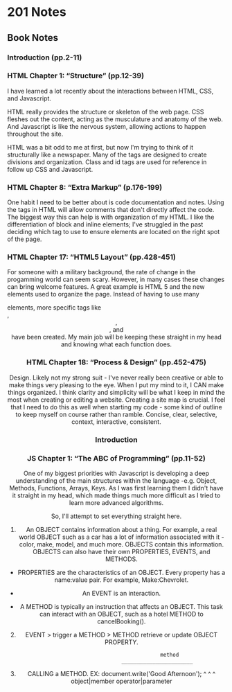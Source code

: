 # 201 Notes
## Book Notes
### Introduction (pp.2-11)
### HTML Chapter 1: “Structure” (pp.12-39)
I have learned a lot recently about the interactions between HTML, CSS, and Javascript. 

HTML really provides the structure or skeleton of the web page. CSS fleshes out the content, acting as the musculature and anatomy of the web. And Javascript is like the nervous system, allowing actions to happen throughout the site.

HTML was a bit odd to me at first, but now I'm trying to think of it structurally like a newspaper. Many of the tags are designed to create divisions and organization. Class and id tags are used for reference in follow up CSS and Javascript. 


### HTML Chapter 8: “Extra Markup” (p.176-199)
One habit I need to be better about is code documentation and notes. Using the <!--  --> tags in HTML will allow comments that don't directly affect the code. The biggest way this can help is with organization of my HTML. I like the differentiation of block and inline elements; I've struggled in the past deciding which tag to use to ensure elements are located on the right spot of the page.

### HTML Chapter 17: “HTML5 Layout” (pp.428-451)
For someone with a military background, the rate of change in the progamming world can seem scary. However, in many cases these changes can bring welcome features. A great example is HTML 5 and the new elements used to organize the page. Instead of having to use many <div> elements, more specific tags like <nav>, <header>, <article>, and <aside> have been created. My main job will be keeping these straight in my head and knowing what each function does. 


### HTML Chapter 18: “Process & Design” (pp.452-475)
Design. Likely not my strong suit - I've never really been creative or able to make things very pleasing to the eye. When I put my mind to it, I CAN make things organized. I think clarity and simplicity will be what I keep in mind the most when creating or editing a website. Creating a site map is crucial. I feel that I need to do this as well when starting my code - some kind of outline to keep myself on course rather than ramble. Concise, clear, selective, context, interactive, consistent. 


### Introduction
### JS Chapter 1: “The ABC of Programming” (pp.11-52)
One of my biggest priorities with Javascript is developing a deep understanding of the main structures within the language -e.g. Object, Methods, Functions, Arrays, Keys. As I was first learning them I didn't have it straight in my head, which made things much more difficult as I tried to learn more advanced algorithms.

So, I'll attempt to set everything straight here. 

1. An OBJECT contains information about a thing. For example, a real world OBJECT such as a car has a lot of information associated with it - color, make, model, and much more. OBJECTS contain this information. OBJECTS can also have their own PROPERTIES, EVENTS, and METHODS.

- PROPERTIES are the characteristics of an OBJECT. Every property has a name:value pair. For example, Make:Chevrolet.

- An EVENT is an interaction. 

- A METHOD is typically an instruction that affects an OBJECT. This task can interact with an OBJECT, such as a hotel METHOD to cancelBooking().

2. EVENT > trigger a METHOD > METHOD retrieve or update OBJECT PROPERTY. 

                                      method
                               _______________________ 
3. CALLING a METHOD. EX: document.write('Good Afternoon');
                          ^   ^           ^
                       object|member operator|parameter
                      
